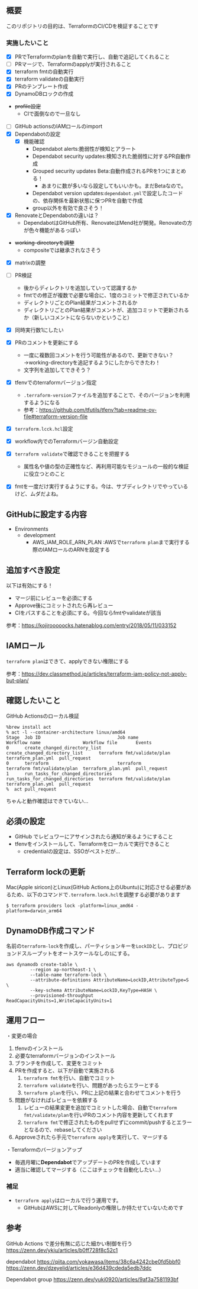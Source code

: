 ## 概要
このリポジトリの目的は、TerraformのCI/CDを検証することです

### 実施したいこと
- [x] PRでTerraformのplanを自動で実行し、自動で追記してくれること
- [ ] PRマージで、Terraformのapplyが実行されること
- [x] terraform fmtの自動実行
- [x] terraform validateの自動実行
- [x] PRのテンプレート作成
- [x] DynamoDBロックの作成
-  ~~profile設定~~
    - CIで面倒なので一旦なし
- [ ] GitHub actionsのIAMロールのimport
- [x] Dependabotの設定
    - [x] 機能確認
        - Dependabot alerts:脆弱性が検知とアラート
        - Dependabot security updates:検知された脆弱性に対するPR自動作成
        - Grouped security updates Beta:自動作成されるPRを1つにまとめる！
            - あまりに数が多いなら設定してもいいかも。まだBetaなので。
        - Dependabot version updates:`dependabot.yml`で設定したコードの、依存関係を最新状態に保つPRを自動で作成
        - group以外を有効で良さそう！
- [x] RenovateとDependabotの違いは？
    - DependabotはGitHub所有、RenovateはMend社が開発。Renovateの方が色々機能があるっぽい
- ~~working-directoryを調整~~
    - compositeでは継承されなさそう
- [x] matrixの調整
- [ ] PR検証
    - 後からディレクトリを追加していって認識するか
    - fmtでの修正が複数で必要な場合に、1度のコミットで修正されているか
    - ディレクトリごとのPlan結果がコメントされるか
    - ディレクトリごとのPlan結果がコメントが、追加コミットで更新されるか（新しいコメントにならないかということ）
- [x] 同時実行数1にしたい
- [x] PRのコメントを更新にする
    - 一度に複数回コメントを行う可能性があるので、更新できない？→working-directoryを追記するようにしたからできたわ！
    - 文字列を追加してできそう？
- [x] tfenvでのterraformバージョン指定
    - `.terraform-version`ファイルを追加することで、そのバージョンを利用するようになる
    - 参考：https://github.com/tfutils/tfenv?tab=readme-ov-file#terraform-version-file
- [x] `terraform.lcck.hcl`設定
- [x] workflow内でのTerraformバージン自動設定
- [x] `terraform validate`で確認できることを把握する
    - 属性名や値の型の正確性など、再利用可能なモジュールの一般的な検証に役立つとのこと
- [x] fmtを一度だけ実行するようにする。今は、サブディレクトリでやっているけど、ムダだよね。


## GitHubに設定する内容
- Environments
    - development
        - AWS_IAM_ROLE_ARN_PLAN :AWSで`terraform plan`まで実行する際のIAMロールのARNを設定する

## 追加すべき設定
以下は有効にする！
- マージ前にレビューを必須にする
- Approve後にコミットされたら再レビュー
- CIをパスすることを必須にする。今回ならfmtやvalidateが該当

参考：https://kojirooooocks.hatenablog.com/entry/2018/05/11/033152

## IAMロール
`terraform plan`はできて、applyできない権限にする

参考：https://dev.classmethod.jp/articles/terraform-iam-policy-not-apply-but-plan/

## 確認したいこと
GitHub Actionsのローカル検証
```
%brew install act
% act -l --container-architecture linux/amd64
Stage  Job ID                             Job name                           Workflow name                Workflow file       Events
0      create_changed_directory_list      create_changed_directory_list      terraform fmt/validate/plan  terraform_plan.yml  pull_request
0      terraform                          terraform                          terraform fmt/validate/plan  terraform_plan.yml  pull_request
1      run_tasks_for_changed_directories  run_tasks_for_changed_directories  terraform fmt/validate/plan  terraform_plan.yml  pull_request
%  act pull_request
```
ちゃんと動作確認はできていない...

## 必須の設定
- GitHub でレビュワーにアサインされたら通知が来るようにすること
- tfenvをインストールして、Terraformをローカルで実行できること
    - credentialの設定は、SSOがベストだが...

## Terraform lockの更新
Mac(Apple siricon)とLinux(GitHub Actions上のUbuntu)に対応させる必要があるため、以下のコマンドで`.terraform.lock.hcl`を調整する必要があります
```
$ terraform providers lock -platform=linux_amd64 -platform=darwin_arm64
```

## DynamoDB作成コマンド
名前の`terraform-lock`を作成し、パーティションキーを`LockID`とし、プロビジョンドスループットをオートスケールなしの`1`にする。
```
aws dynamodb create-table \
         --region ap-northeast-1 \
         --table-name terraform-lock \
         --attribute-definitions AttributeName=LockID,AttributeType=S \
         --key-schema AttributeName=LockID,KeyType=HASH \
         --provisioned-throughput ReadCapacityUnits=1,WriteCapacityUnits=1
```

## 運用フロー
・変更の場合
1. tfenvのインストール
1. 必要なterraformバージョンのインストール
1. ブランチを作成して、変更をコミット
1. PRを作成すると、以下が自動で実施される
    1. `terraform fmt`を行い、自動でコミット
    1. `terraform validate`を行い、問題があったらエラーとする
    1. `terraform plan`を行い、PRに上記の結果と合わせてコメントを行う
1. 問題がなければレビューを依頼する
    1. レビューの結果変更を追加でコミットした場合、自動で`terraform fmt/validate/plan`を行いPRのコメント内容を更新してくれます
    1. `terraform fmt`で修正されたものをpullせずにcommit/pushするとエラーとなるので、rebaseしてください
1. Approveされたら手元で`terraform apply`を実行して、マージする

・Terraformのバージョンアップ
- 毎週月曜に**Dependabot**でアップデートのPRを作成しています
- 適当に確認してマージする（ここはチェックを自動化したい...）

### 補足
- `terraform apply`はローカルで行う運用です。
    - GitHubはAWSに対してReadonlyの権限しか持たせていないためです

## 参考
GitHub Actions で差分有無に応じた細かい制御を行う
https://zenn.dev/ykiu/articles/b0ff728f8c52c1

dependabot
https://qiita.com/yokawasa/items/38c6a4242cbe0fd5bbf0
https://zenn.dev/dzeyelid/articles/e36d439cdeda5edb7ddc

Dependabot group
https://zenn.dev/yuki0920/articles/9af3a7581193bf
